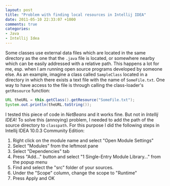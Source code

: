 ```yaml
---
layout: post
title: "Problem with finding local resources in Intellij IDEA"
date: 2011-05-10 22:33:07 +1000
comments: true
categories: 
- Java
- Intellij Idea
---
```

Some classes use external data files which are located in the same directory as the one that the `.java` file is located, or somewhere nearby which can be easily addressed with a relative path. This happens a lot for me, esp. when I am running open source programs developed by someone else. As an example, imagine a class called `SampleClass` located in a directory in which there exists a text file with the name of `SomeFile.txt`. One way to have access to the file is through calling the class-loader's `getResource` function:

```java
URL theURL = this.getClass().getResource("SomeFile.txt");
System.out.println(theURL.toString());
```

I tested this piece of code in *NetBeans* and it works fine. But not in *Intellij IDEA*! To solve this (annoying) problem, I needed to add the path of the source directory to `classpath`. For this purpose I did the following steps in Intellij IDEA 10.0.3 Community Edition:

1. Right click on the module name and select "Open Module Settings"
2. Select "Modules" from the leftmost pane
3. Select "Dependencies" tab
4. Press "Add..." button and select "1 Single-Entry Module Library…" from the popup menu
5. Find and select the "src" folder of your sources.
6. Under the "Scope" column, change the scope to "Runtime"
7. Press Apply and OK
